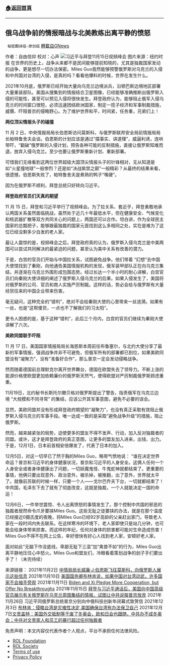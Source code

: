 ###  [:house:返回首頁](https://github.com/ourhimalayas/txt)
---


## 俄乌战争前的情报暗战与北美教练出离平静的愤怒
` 秘密翻译组-原创组` [轉載自GNews](https://gnews.org/zh-hans/2247367/)

作者：自由信仰
校对：心声
![](https://assets.gnews.org/wp-content/uploads/2022/03/习拜视频会（来自纽约时报）-1.jpg)习近平与拜登11月15日视频峰会 图片来源：纽约时报
在世界的历史上，战争从来都不是民间能够提前知晓的，尤其是独裁国家发动的战争，更是想尽一切办法保密。Miles Guo竟然能够预警俄罗斯对乌克兰的入侵和中共国对台湾的入侵，是真的吗？看看他爆料的时候，世界在发生什么。

2021年10月底，俄罗斯已经开始大量向乌克兰边境派兵，沿顿巴斯边境地区部署大量重装部队。美国从搜集到的情报结合卫星图像，已经能够准确推断出俄罗斯入侵的可能性，甚至可以预见入侵将很快发生。拜登政府认为，能够阻止俄军入侵乌克兰的时间窗口很短，必须迅速团结欧洲国家，制定一揽子经济和军事制裁措施，威慑、吓阻普京的侵略野心。为了维护世界和平，时间紧，任务重，兄弟们上！

**两位顶尖情报头子的碰撞**

11 月 2 日，中央情报局局长伯恩斯访问莫斯科，与俄罗斯联邦安全局前情报局局长帕特鲁舍夫会谈。伯恩斯的计划应该是通过“摆事实、讲道理”，威逼利诱，连哄带吓，“戳破”俄罗斯的入侵计划，预告各种可能的反制措施，直接让俄罗斯知难而退，放弃入侵乌克兰。至少也要让俄罗斯重新计划、重新部署。

可惜我们无缘看到这两位世界超级大国顶尖情报头子的针锋相对，无从知道是如“火星撞地球”一般惨烈？还是如“决战紫禁之巅”一般精彩？从最终的结果来看，很遗憾，伯恩斯失败了，帕特鲁舍夫是煮熟的鸭子“嘴硬”。

因为在俄罗斯不顺利，拜登总统只好转向习近平。

**拜登政府官员们天真的期望**

11 月 15 日，拜登和习近平举行了视频峰会。为了拉关系、套近乎，拜登勇敢地承认两国关系虽然面临挑战，虽然处于近几十年最低水平，但在健康安全、气候变化和核武器扩散等双方共同关心的问题上，两国还可以合作。坦白讲，作为全球民主国家的总瓢把子，能够跟最独裁的国家元首找到这么多相同之处，实在是难为了这位已经没剩多少白发的老人家。

最让人震惊的是，视频峰会之后，拜登政府真的认为，俄罗斯入侵乌克兰是中美两国可以尝试共同解决的最紧迫的问题，甚至认为美中关系有改善的潜力。

于是，白宫的官员们开始与中国拉关系，试图避免战争。他们带着 “幻想”去中国大使馆找到了秦刚，向他通告美国情报机构的发现，俄军装甲部队正在向乌克兰集结，并逐渐在乌克兰外围形成包围态势。经过长达一个半小时的耐心讲解，白宫官员们向秦刚大使详细的阐述了俄罗斯入侵乌克兰的后果。如果入侵发生了，美国将对俄罗斯的公司、官员和商人实施严厉制裁。这样的话，势必会给与俄罗斯有大量经贸往来的中国企业带来伤害。

毫无疑问，这种完全的“错判”，绝对不会给秦刚大使的心里带来一丝涟漪。如果有一丝，也是“这帮傻货，一点也不了解我们的习太阳”。

更令人困惑的是，基于这种“错判”，此后三个月内，白宫的官员们继续为秦刚大使讲解了六次。

**美欧同盟联手吓阻**

11 月 17 日，美国国家情报局局长海恩斯本周前往布鲁塞尔，与北约大使分享了最新的军事情报，强调战争并非不可避免，但俄军所有的部署都已到位，如果美欧同盟没有“凝聚力”，没有“准备好合作”，那么普京一定会发动侵略战争。

然而随着德国前总理默克尔离开世界舞台，德国在欧盟失去了领导力。不断上涨的能源价格使欧盟更加依赖廉价的俄罗斯天然气，使得欧盟对严厉制裁俄罗斯顾虑重重。

11月19日，北约秘书长斯托尔滕贝格对俄罗斯提出了警告，指责俄军在乌克兰边境 “大规模和不同寻常” 的集结，应该公开其军事意图，避免不必要的误会。

显然，美欧同盟并没有形成拜登政府期望的“凝聚力”，也没有真正采取有效阻止俄罗斯入侵乌克兰的军事手段。唯一达成一致的是采取“避免战争升级”的措施，阻止俄罗斯。

然而，越来越紧张的局势，迫使更多的盟友不得不发声、行动，加入反对独裁者的同盟。或许，这才是拜登政府的真正意图，让更多的盟友加入进来，出钱、出力。于是，12月1日，日本前首相安倍爆发了，代表了日本的加入。

12月5日，对这一切早已了然于胸的Miles Guo，略带气愤地说： “谁在决定世界命运？普京和习近平的身体健康状况，普京和习近平的人身安全。这俩人任何一个人身安全或者身体健康出了问题，一切妖魔鬼怪、牛鬼蛇神就都结束了。更重要的事情，他俩只要出现意外、政治意外，被杀掉，被推翻，出了意外，世界就太平了。就像前苏联的时候一样，只要一个人——戈尔巴乔夫下台，一切就都结束了！中共国，毛泽东下去了就有了彻底改变，这就是独裁，一个人就能决定一国的命运！

12月6日，一件举世震惊、令人出离愤怒的事情发生了。那个控制中共国的邪恶的独裁者居然命令爪牙要挟Miles Guo。这些无耻之徒要挟的办法，就是在那个温度已经接近0摄氏度的夜晚，将Miles Guo已经92岁高龄的父亲赶出家门，导致老人家在一段时间内失去联系。在这样寒冷的环境下，老人家即使只是站几分钟，也可能会给身体带来损害。而这样的年纪，任何对身体的损害都可能对生命造成伤害！Miles Guo不得不在网上公告，幸好很快有好心人找到老人家，安顿好老人家。

面对如此“无脑下作没底线，卑鄙无耻下三滥”加“禽兽不如”的行为，Miles Guo出离平静地压住心中怒火。Miles Guo和盟友们，冷眼看着策划战争的刽子手们要出手了！（未完待续）

来源链接：
2021年11月2日 [中情局局长威廉·J·伯恩斯飞往莫斯科，向俄罗斯人展示这些信息](https://www.nytimes.com/2021/11/02/world/europe/united-states-russia-william-burns.html)
2021年11月10日 [美国国务卿布林肯说，如果中国对台湾动武，许多国家不会袖手旁观](https://www.voachinese.com/a/blinken-allies-taiwan-20211111/6308831.html)
2021年11月11日 [Biden and Xi Pledge More Cooperation, but Offer No Breakthroughs](https://www.nytimes.com/live/2021/11/15/world/biden-xi-summit)
2021年11月15日 [拜登与习近平通话后，美国向中国高级官员展示有关俄罗斯在乌克兰周围集结的情报，试图让中共说服普京放弃](https://www.nytimes.com/2022/03/02/us/politics/russia-ukraine-china.html)
2021年11月26日 习近平同俄罗斯总统普京分别向中俄科技创新年闭幕式致贺信
2021年12月3日 [布林肯：侵略台湾是灾难性决定,美国确保台湾有办法保卫自己](https://www.rfi.fr/cn/%E5%9B%BD%E9%99%85/20211204-%E5%B8%83%E6%9E%97%E8%82%AF-%E4%BE%B5%E7%95%A5%E5%8F%B0%E6%B9%BE%E6%98%AF%E7%81%BE%E9%9A%BE%E6%80%A7%E5%86%B3%E5%AE%9A-%E7%BE%8E%E5%9B%BD%E7%A1%AE%E4%BF%9D%E5%8F%B0%E6%B9%BE%E6%9C%89%E5%8A%9E%E6%B3%95%E4%BF%9D%E5%8D%AB%E8%87%AA%E5%B7%B1)
2021年12月7日[文贵盖特：美国外交抵制等于废了冬奥会，欧和日会也跟随，中共办不成冬奥会；中共对文贵家人和员工的暴行超过任何独裁者](https://www.youtube.com/watch?v=g_MffdyMhe8)

 

免责声明：本文内容仅代表作者个人观点，平台不承担任何法律风险。

- [ROL Foundation](https://rolfoundation.org/)
- [ROL Society](https://rolsociety.org/)
- [Terms of use](https://gnews.org/terms-of-use-3/)
- [Privacy Policy](https://gnews.org/privacy-policy/)
